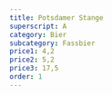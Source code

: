 ```yaml
---
title: Potsdamer Stange
superscript: A
category: Bier
subcategory: Fassbier
price1: 4,2
price2: 5,2
price3: 17,5
order: 1
---
```

